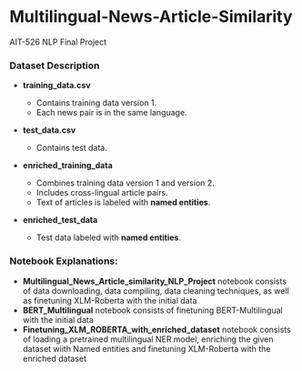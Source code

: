 # Multilingual-News-Article-Similarity
 AIT-526 NLP Final Project
 <br>

### Dataset Description

- **training_data.csv**  
  - Contains training data version 1.  
  - Each news pair is in the same language.

- **test_data.csv**  
  - Contains test data.

- **enriched_training_data**  
  - Combines training data version 1 and version 2.  
  - Includes cross-lingual article pairs.  
  - Text of articles is labeled with **named entities**.

- **enriched_test_data**  
  - Test data labeled with **named entities**.
 
 ### Notebook Explanations:
 
- **Multilingual_News_Article_similarity_NLP_Project** notebook consists of data downloading, data compiling, data cleaning techniques, as well as finetuning XLM-Roberta with the initial data
- **BERT_Multilingual** notebook consists of finetuning BERT-Multilingual with the initial data
- **Finetuning_XLM_ROBERTA_with_enriched_dataset** notebook consists of loading a pretrained multilingual NER model, enriching the given dataset wiith Named entities and finetuning XLM-Roberta with the enriched dataset
